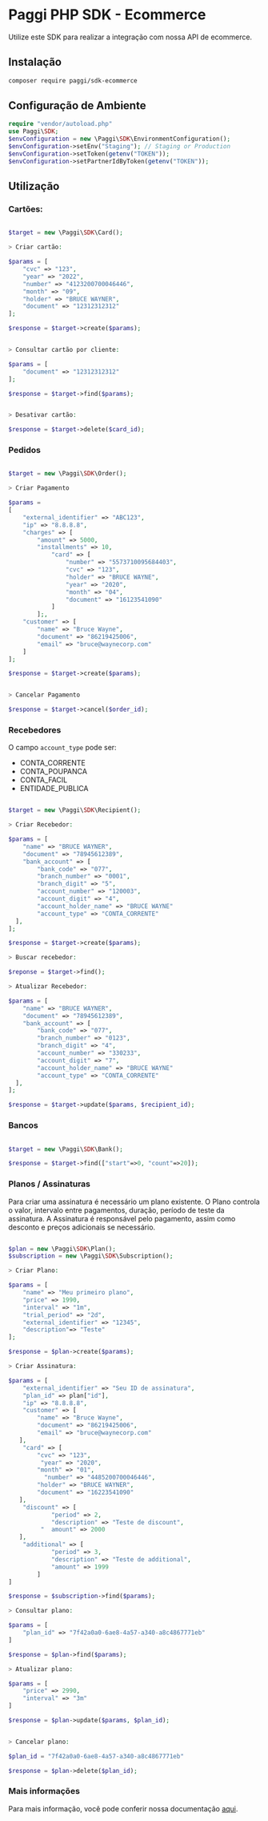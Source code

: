 # Paggi PHP SDK - Ecommerce

Utilize este SDK para realizar a integração com nossa API de ecommerce.

## Instalação

```sh
composer require paggi/sdk-ecommerce
```

## Configuração de Ambiente

```php
require "vendor/autoload.php"
use Paggi\SDK;
$envConfiguration = new \Paggi\SDK\EnvironmentConfiguration();
$envConfiguration->setEnv("Staging"); // Staging or Production
$envConfiguration->setToken(getenv("TOKEN"));
$envConfiguration->setPartnerIdByToken(getenv("TOKEN"));
```

## Utilização
 
### Cartões:

```php

$target = new \Paggi\SDK\Card();

> Criar cartão:

$params = [
    "cvc" => "123",
    "year" => "2022",
    "number" => "4123200700046446",
    "month" => "09",
    "holder" => "BRUCE WAYNER",
    "document" => "12312312312"
];

$response = $target->create($params);


> Consultar cartão por cliente: 

$params = [
    "document" => "12312312312"
];  

$response = $target->find($params);


> Desativar cartão: 

$response = $target->delete($card_id);

```

### Pedidos

```php

$target = new \Paggi\SDK\Order();

> Criar Pagamento

$params =
[
    "external_identifier" => "ABC123",
    "ip" => "8.8.8.8",
    "charges" => [
        "amount" => 5000,
        "installments" => 10,
            "card" => [
                "number" => "5573710095684403",
                "cvc" => "123",
                "holder" => "BRUCE WAYNE",
                "year" => "2020",
                "month" => "04",
                "document" => "16123541090"
            ]                        
        ];,
    "customer" => [
        "name" => "Bruce Wayne",
        "document" => "86219425006",
        "email" => "bruce@waynecorp.com"
    ]
];

$response = $target->create($params);


> Cancelar Pagamento

$response = $target->cancel($order_id);
```

### Recebedores

O campo `account_type` pode ser:

- CONTA_CORRENTE
- CONTA_POUPANCA
- CONTA_FACIL
- ENTIDADE_PUBLICA

```php

$target = new \Paggi\SDK\Recipient();

> Criar Recebedor:

$params = [
    "name" => "BRUCE WAYNER",
    "document" => "78945612389",
    "bank_account" => [
        "bank_code" => "077",
        "branch_number" => "0001",
        "branch_digit" => "5",
        "account_number" => "120003",
        "account_digit" => "4",
        "account_holder_name" => "BRUCE WAYNE"
        "account_type" => "CONTA_CORRENTE"
  ],
];

$response = $target->create($params);

> Buscar recebedor:

$reponse = $target->find();

> Atualizar Recebedor:

$params = [
    "name" => "BRUCE WAYNER",
    "document" => "78945612389",
    "bank_account" => [
        "bank_code" => "077",
        "branch_number" => "0123",
        "branch_digit" => "4",
        "account_number" => "330233",
        "account_digit" => "7",
        "account_holder_name" => "BRUCE WAYNE"
        "account_type" => "CONTA_CORRENTE"
  ],
];

$response = $target->update($params, $recipient_id);

```

### Bancos

```php

$target = new \Paggi\SDK\Bank();

$response = $target->find(["start"=>0, "count"=>20]);
```


### Planos / Assinaturas


Para criar uma assinatura é necessário um plano existente.
O Plano controla o valor, intervalo entre pagamentos, duração, período de teste da assinatura.
A Assinatura é responsável pelo pagamento, assim como desconto e preços adicionais se necessário.

```php

$plan = new \Paggi\SDK\Plan();
$subscription = new \Paggi\SDK\Subscription();

> Criar Plano:

$params = [
    "name" => "Meu primeiro plano",
    "price" => 1990,
    "interval" => "1m",
    "trial_period" => "2d",
    "external_identifier" => "12345",
    "description"=> "Teste"
];

$response = $plan->create($params);

> Criar Assinatura:

$params = [
    "external_identifier" => "Seu ID de assinatura",
    "plan_id" => plan["id"],
    "ip" => "8.8.8.8",
    "customer" => [
        "name" => "Bruce Wayne",
        "document" => "86219425006",
        "email" => "bruce@waynecorp.com"
   ],
    "card" => [
        "cvc" => "123",
         "year" => "2020",
        "month" => "01",
          "number" => "4485200700046446",
        "holder" => "BRUCE WAYNER",
        "document" => "16223541090"
   ],
    "discount" => [
            "period" => 2,
            "description" => "Teste de discount",
         "  amount" => 2000
   ],
    "additional" => [
            "period" => 3,
            "description" => "Teste de additional",
            "amount" => 1999
        ]
]

$response = $subscription->find($params);

> Consultar plano:

$params = [
    "plan_id" => "7f42a0a0-6ae8-4a57-a340-a8c4867771eb"
]

$response = $plan->find($params);

> Atualizar plano:

$params = [
    "price" => 2990,
    "interval" => "3m"
]

$response = $plan->update($params, $plan_id);


> Cancelar plano: 

$plan_id = "7f42a0a0-6ae8-4a57-a340-a8c4867771eb"

$response = $plan->delete($plan_id);
```

### Mais informações

Para mais informação, você pode conferir nossa documentação [aqui](https://developers.paggi.com/).
